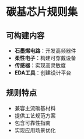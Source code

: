 # 碳基芯片规则集

## 可构建内容

* **石墨烯电路**：开发高频器件
* **柔性电子**：构建可穿戴设备
* **传感器**：实现高灵敏度
* **EDA工具**：创建设计平台

## 规则特点

- 兼容主流碳基材料
- 提供工艺规范方案
- 包含可靠性指南
- 实现应用场景优化
